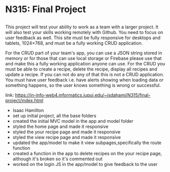 # N315: Final Project

##

This project will test your ability to work as a team with a larger project. It will also test your skills working remotely with Github. You need to focus on user feedback as well. This site must be fully responsive for desktops and tablets, 1024×768, and must be a fully working CRUD application.

For the CRUD part of your team's app, you can use a JSON string stored in memory or for those that can use local storage or Firebase please use that and make this a fully working application anyone can use. For the CRUD you must be able to create a recipe, delete the recipe, display all recipes and update a recipe. If you can not do any of that this is not a CRUD application. You must have user feedback i.e. have alerts showing when loading data or something happens, so the user knows something is wrong or successful.

link: https://in-info-web4.informatics.iupui.edu/~isdahami/N315/final-project/index.html

- Isaac Hamilton
- set up initial project, all the base folders
- created the initial MVC model in the app and model folder
- styled the home page and made it responsive
- styled the your recipe page and made it responsive
- styled the view recipe page and made it responsive
- updated the app/model to make it view subpages,specifically the route function
- created a function in the app to delete recipes on the your recipe page, although it's broken so it's commented out
- worked on the login JS in the app/model to give feedback to the user
